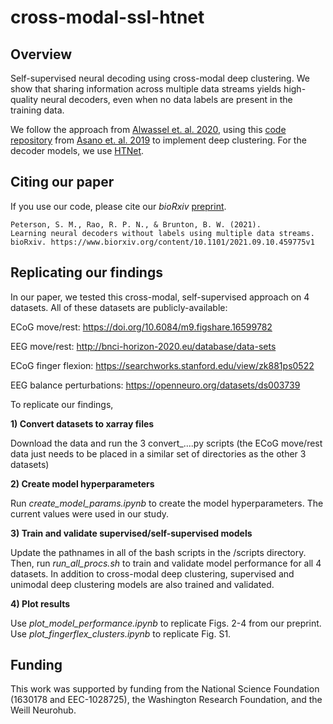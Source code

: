 # cross-modal-ssl-htnet


## Overview

Self-supervised neural decoding using cross-modal deep clustering.
We show that sharing information across multiple data streams
yields high-quality neural decoders, even when no data labels are
present in the training data.

We follow  the approach from [Alwassel et. al. 2020](https://arxiv.org/abs/1911.12667),
using this [code repository](https://github.com/yukimasano/self-label) from [Asano et. al. 2019](https://arxiv.org/abs/1911.05371) to implement deep clustering.
For the decoder models, we use [HTNet](https://github.com/BruntonUWBio/HTNet_generalized_decoding).


## Citing our paper

If you use our code, please cite our *bioRxiv* [preprint](https://www.biorxiv.org/content/10.1101/2021.09.10.459775v1).

```
Peterson, S. M., Rao, R. P. N., & Brunton, B. W. (2021).
Learning neural decoders without labels using multiple data streams.
bioRxiv. https://www.biorxiv.org/content/10.1101/2021.09.10.459775v1
```


## Replicating our findings

In our paper, we tested this cross-modal, self-supervised approach on
4 datasets. All of these datasets are publicly-available:

ECoG move/rest: https://doi.org/10.6084/m9.figshare.16599782

EEG move/rest: http://bnci-horizon-2020.eu/database/data-sets

ECoG finger flexion: https://searchworks.stanford.edu/view/zk881ps0522

EEG balance perturbations: https://openneuro.org/datasets/ds003739


To replicate our findings,

**1) Convert datasets to xarray files**

Download the data and run the 3 convert_....py scripts (the ECoG
move/rest data just needs to be placed in a similar set of directories as
the other 3 datasets)


**2) Create model hyperparameters**

Run *create_model_params.ipynb* to create the model hyperparameters. The current
values were used in our study.


**3) Train and validate supervised/self-supervised models**

Update the pathnames in all of the bash scripts in the /scripts directory. Then, 
run *run_all_procs.sh* to train and validate model performance for all 4 datasets.
In addition to cross-modal deep clustering, supervised and unimodal deep clustering
models are also trained and validated.


**4) Plot results**

Use *plot_model_performance.ipynb* to replicate Figs. 2-4 from our preprint. Use
*plot_fingerflex_clusters.ipynb* to replicate Fig. S1.


## Funding

This work was supported by funding from the National Science Foundation (1630178 and EEC-1028725), the Washington Research Foundation, and the Weill Neurohub.
